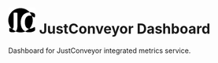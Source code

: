 # ![JustConveyor](https://raw.githubusercontent.com/vsk-insurance-company/JustConveyor.Documentation/master/images/logo-dark-small.png) JustConveyor Dashboard
Dashboard for JustConveyor integrated metrics service.

